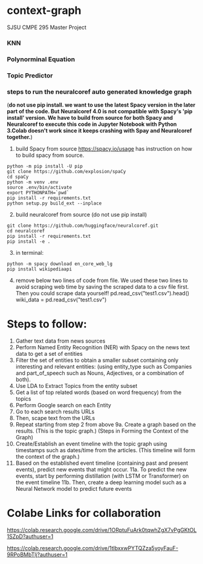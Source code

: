 # context-graph
SJSU CMPE 295 Master Project

### KNN

### Polynorminal Equation


### Topic Predictor 



### steps to run the neuralcoref auto generated knowledge graph
(**do not use pip install. we want to use the latest Spacy version in the later part of the code. But Neuralcoref 4.0 is not compatible with Spacy's 'pip install' version. We have to build from source for both Spacy and Neuralcoref to execute this code in Jupyter Notebook with Python 3.Colab doesn't work since it keeps crashing with Spay and Neuralcoref together.**)

1. build Spacy from source 
https://spacy.io/usage has instruction on how to build spacy from source. 

```
python -m pip install -U pip                   
git clone https://github.com/explosion/spaCy   
cd spaCy                                       
python -m venv .env                            
source .env/bin/activate                      
export PYTHONPATH=`pwd`                       
pip install -r requirements.txt               
python setup.py build_ext --inplace  
```

2. build neuralcoref from source (do not use pip install)
```
git clone https://github.com/huggingface/neuralcoref.git
cd neuralcoref
pip install -r requirements.txt
pip install -e .
```
3. in terminal: 
```
python -m spacy download en_core_web_lg
pip install wikipediaapi
```

4. remove below two lines of code from file. We used these two lines to avoid scraping web time by saving the scraped data to a csv file first. Then you could scrape data yourself! 
pd.read_csv("test1.csv").head()
wiki_data = pd.read_csv("test1.csv")



# Steps to follow: 
1. Gather text data from news sources
2. Perform Named Entity Recognition (NER) with Spacy on the news text data to get a set of entities
3. Filter the set of entities to obtain a smaller subset containing only interesting and relevant entities: (using entity_type such as Companies and part_of_speech such as Nouns, Adjectives, or a combination of both).
4. Use LDA to Extract Topics from the entity subset
5. Get a list of top related words (based on word frequency) from the topics
6. Perform Google search on each Entity
7. Go to each search results URLs
8. Then, scape text from the URLs
9. Repeat starting from step 2 from above
9a. Create a graph based on the results. (This is the topic graph.)
(Steps in Forming the Context of the Graph)
10. Create/Establish an event timeline with the topic graph using timestamps such as dates/time from the articles. (This timeline will form the context of the graph.)
11. Based on the established event timeline (containing past and present events), predict new events that might occur.
11a. To predict the new events, start by performing distillation (with LSTM or Transformer) on the event timeline
11b. Then, create a deep learning model such as a Neural Network model to predict future events 

# Colabe Links for collaboration 
https://colab.research.google.com/drive/1ORptuFuArk0tqwhZgX7vPgGKtOL1SZpD?authuser=1

https://colab.research.google.com/drive/1tlbxxwPYTQZza5yoyFauF-9RPoBMbTlj?authuser=1
